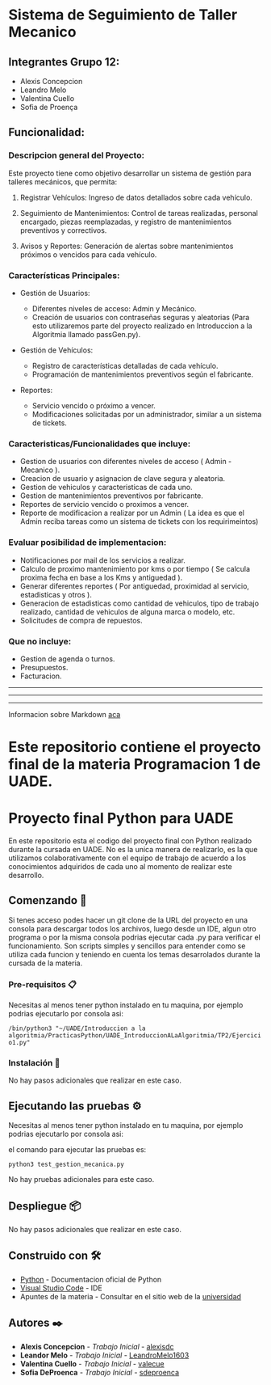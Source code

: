 
# Sistema de Seguimiento de Taller Mecanico 

## Integrantes Grupo 12:
- Alexis Concepcion
- Leandro Melo
- Valentina Cuello 
- Sofia de Proença

## Funcionalidad:

### Descripcion general del Proyecto:

Este proyecto tiene como objetivo desarrollar un sistema de gestión para talleres mecánicos, que permita:

1. Registrar Vehículos: Ingreso de datos detallados sobre cada vehículo.

2. Seguimiento de Mantenimientos: Control de tareas realizadas, personal encargado, piezas reemplazadas, y registro de mantenimientos preventivos y correctivos.

3. Avisos y Reportes: Generación de alertas sobre mantenimientos próximos o vencidos para cada vehículo.

### Características Principales:

- Gestión de Usuarios:
  - Diferentes niveles de acceso: Admin y Mecánico.
  - Creación de usuarios con contraseñas seguras y aleatorias (Para esto utilizaremos parte del proyecto realizado en Introduccion a la Algoritmia llamado passGen.py). 

- Gestión de Vehículos:
  - Registro de características detalladas de cada vehículo.
  - Programación de mantenimientos preventivos según el fabricante.

- Reportes:
  - Servicio vencido o próximo a vencer.
  - Modificaciones solicitadas por un administrador, similar a un sistema de tickets.

### Caracteristicas/Funcionalidades que incluye:

- Gestion de usuarios con diferentes niveles de acceso ( Admin - Mecanico ).
- Creacion de usuario y asignacion de clave segura y aleatoria.
- Gestion de vehiculos y caracteristicas de cada uno.
- Gestion de mantenimientos preventivos por fabricante.
- Reportes de servicio vencido o proximos a vencer.
- Reporte de modificacion a realizar por un Admin ( La idea es que el Admin reciba tareas como un sistema de tickets con los requirimeintos)

### Evaluar posibilidad de implementacion:

- Notificaciones por mail de los servicios a realizar.
- Calculo de proximo mantenimiento por kms o por tiempo ( Se calcula proxima fecha en base a los Kms y antiguedad ).
- Generar diferentes reportes ( Por antiguedad, proximidad al servicio, estadisticas y otros ).
- Generacion de estadisticas como cantidad de vehiculos, tipo de trabajo realizado, cantidad de vehiculos de alguna marca o modelo, etc.
- Solicitudes de compra de repuestos.

### Que no incluye:

- Gestion de agenda o turnos.
- Presupuestos.
- Facturacion.


-----------------------------------------------------------------------------------------------
-----------------------------------------------------------------------------------------------
-----------------------------------------------------------------------------------------------



Informacion sobre Markdown [aca](https://www.markdownguide.org/cheat-sheet/)

# Este repositorio contiene el proyecto final de la materia Programacion 1 de UADE.

# Proyecto final Python para UADE

En este repositorio esta el codigo del proyecto final con Python realizado durante la cursada en UADE. No es la unica manera de realizarlo, es la que utilizamos colaborativamente con el equipo de trabajo de acuerdo a los conocimientos adquiridos de cada uno al momento de realizar este desarrollo.

## Comenzando 🚀

Si tenes acceso podes hacer un git clone de la URL del proyecto en una consola para descargar todos los archivos, luego desde un IDE, algun otro programa o por la misma consola podrias ejecutar cada .py para verificar el funcionamiento. Son scripts simples y sencillos para entender como se utiliza cada funcion y teniendo en cuenta los temas desarrolados durante la cursada de la materia. 

### Pre-requisitos 📋

Necesitas al menos tener python instalado en tu maquina, por ejemplo podrias ejecutarlo por consola asi:

` /bin/python3 "~/UADE/Introduccion a la algoritmia/PracticasPython/UADE_IntroduccionALaAlgoritmia/TP2/Ejercicio1.py" `

### Instalación 🔧

No hay pasos adicionales que realizar en este caso.

## Ejecutando las pruebas ⚙️
Necesitas al menos tener python instalado en tu maquina, por ejemplo podrias ejecutarlo por consola asi:

el comando para ejecutar las pruebas es:

` python3 test_gestion_mecanica.py `

No hay pruebas adicionales para este caso.

## Despliegue 📦

No hay pasos adicionales que realizar en este caso.

## Construido con 🛠️

* [Python](https://www.python.org/) - Documentacion oficial de Python
* [Visual Studio Code](https://code.visualstudio.com/download) - IDE
* Apuntes de la materia - Consultar en el sitio web de la [universidad](https://www.uade.edu.ar/facultad-de-ingenieria-y-ciencias-exactas/licenciatura-en-gestion-de-tecnologia-de-la-informacion/)

## Autores ✒️

* **Alexis Concepcion** - *Trabajo Inicial* - [alexisdc](https://github.com/4l3x1sdc)
* **Leandor Melo** - *Trabajo Inicial* - [LeandroMelo1603](https://github.com/LeandroMelo1603)
* **Valentina Cuello** - *Trabajo Inicial* - [valecue](https://github.com/valecue)
* **Sofia DeProenca** - *Trabajo Inicial* - [sdeproenca](https://github.com/sdeproenca)
